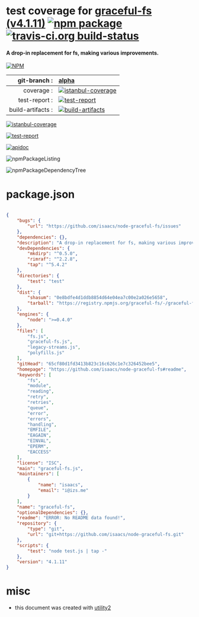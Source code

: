 # test coverage for  [graceful-fs (v4.1.11)](https://github.com/isaacs/node-graceful-fs#readme)  [![npm package](https://img.shields.io/npm/v/npmtest-graceful-fs.svg?style=flat-square)](https://www.npmjs.org/package/npmtest-graceful-fs) [![travis-ci.org build-status](https://api.travis-ci.org/npmtest/node-npmtest-graceful-fs.svg)](https://travis-ci.org/npmtest/node-npmtest-graceful-fs)
#### A drop-in replacement for fs, making various improvements.

[![NPM](https://nodei.co/npm/graceful-fs.png?downloads=true)](https://www.npmjs.com/package/graceful-fs)

| git-branch : | [alpha](https://github.com/npmtest/node-npmtest-graceful-fs/tree/alpha)|
|--:|:--|
| coverage : | [![istanbul-coverage](https://npmtest.github.io/node-npmtest-graceful-fs/build/coverage.badge.svg)](https://npmtest.github.io/node-npmtest-graceful-fs/build/coverage.html/index.html)|
| test-report : | [![test-report](https://npmtest.github.io/node-npmtest-graceful-fs/build/test-report.badge.svg)](https://npmtest.github.io/node-npmtest-graceful-fs/build/test-report.html)|
| build-artifacts : | [![build-artifacts](https://npmtest.github.io/node-npmtest-graceful-fs/glyphicons_144_folder_open.png)](https://github.com/npmtest/node-npmtest-graceful-fs/tree/gh-pages/build)|

[![istanbul-coverage](https://npmtest.github.io/node-npmtest-graceful-fs/build/screenCapture.buildCustomOrg.browser.coverage.html.png)](https://npmtest.github.io/node-npmtest-graceful-fs/build/coverage.html/index.html)

[![test-report](https://npmtest.github.io/node-npmtest-graceful-fs/build/screenCapture.buildCustomOrg.browser.%252Fhome%252Ftravis%252Fbuild%252Fnpmtest%252Fnode-npmtest-graceful-fs%252Ftmp%252Fbuild%252Ftest-report.html.png)](https://npmtest.github.io/node-npmtest-graceful-fs/build/test-report.html)

[![apidoc](https://npmdoc.github.io/node-npmdoc-graceful-fs/build/screenCapture.buildApidoc.browser.%252Fhome%252Ftravis%252Fbuild%252Fnpmdoc%252Fnode-npmdoc-graceful-fs%252Ftmp%252Fbuild%252Fapidoc.html.png)](https://npmdoc.github.io/node-npmdoc-graceful-fs/build/apidoc.html)

![npmPackageListing](https://npmtest.github.io/node-npmtest-graceful-fs/build/screenCapture.npmPackageListing.svg)

![npmPackageDependencyTree](https://npmtest.github.io/node-npmtest-graceful-fs/build/screenCapture.npmPackageDependencyTree.svg)



# package.json

```json

{
    "bugs": {
        "url": "https://github.com/isaacs/node-graceful-fs/issues"
    },
    "dependencies": {},
    "description": "A drop-in replacement for fs, making various improvements.",
    "devDependencies": {
        "mkdirp": "^0.5.0",
        "rimraf": "^2.2.8",
        "tap": "^5.4.2"
    },
    "directories": {
        "test": "test"
    },
    "dist": {
        "shasum": "0e8bdfe4d1ddb8854d64e04ea7c00e2a026e5658",
        "tarball": "https://registry.npmjs.org/graceful-fs/-/graceful-fs-4.1.11.tgz"
    },
    "engines": {
        "node": ">=0.4.0"
    },
    "files": [
        "fs.js",
        "graceful-fs.js",
        "legacy-streams.js",
        "polyfills.js"
    ],
    "gitHead": "65cf80d1fd3413b823c16c626c1e7c326452bee5",
    "homepage": "https://github.com/isaacs/node-graceful-fs#readme",
    "keywords": [
        "fs",
        "module",
        "reading",
        "retry",
        "retries",
        "queue",
        "error",
        "errors",
        "handling",
        "EMFILE",
        "EAGAIN",
        "EINVAL",
        "EPERM",
        "EACCESS"
    ],
    "license": "ISC",
    "main": "graceful-fs.js",
    "maintainers": [
        {
            "name": "isaacs",
            "email": "i@izs.me"
        }
    ],
    "name": "graceful-fs",
    "optionalDependencies": {},
    "readme": "ERROR: No README data found!",
    "repository": {
        "type": "git",
        "url": "git+https://github.com/isaacs/node-graceful-fs.git"
    },
    "scripts": {
        "test": "node test.js | tap -"
    },
    "version": "4.1.11"
}
```



# misc
- this document was created with [utility2](https://github.com/kaizhu256/node-utility2)
